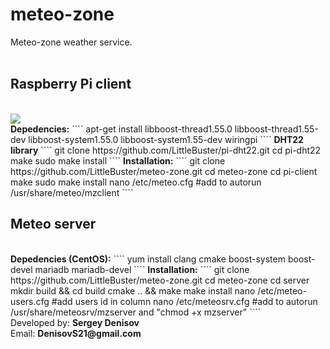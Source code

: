 # meteo-zone
Meteo-zone weather service.<br><br>
<h2>Raspberry Pi client</h2><br>
<img src="http://s017.radikal.ru/i417/1601/c3/d44363bc983a.png" /><br>
<b>Depedencies:</b>
````
apt-get install libboost-thread1.55.0 libboost-thread1.55-dev libboost-system1.55.0 libboost-system1.55-dev wiringpi
````
<b>DHT22 library</b>
````
git clone https://github.com/LittleBuster/pi-dht22.git
cd pi-dht22
make
sudo make install
````
<b>Installation:</b>
````
git clone https://github.com/LittleBuster/meteo-zone.git
cd meteo-zone
cd pi-client
make
sudo make install
nano /etc/meteo.cfg
#add to autorun /usr/share/meteo/mzclient
````
<h2>Meteo server</h2><br>
<b>Depedencies (CentOS):</b>
````
yum install clang cmake boost-system boost-devel mariadb mariadb-devel
````
<b>Installation:</b>
````
git clone https://github.com/LittleBuster/meteo-zone.git
cd meteo-zone
cd server
mkdir build && cd build
cmake .. && make
make install
nano /etc/meteo-users.cfg #add users id in column
nano /etc/meteosrv.cfg
#add to autorun /usr/share/meteosrv/mzserver and "chmod +x mzserver"
````
<br>
Developed by: <b>Sergey Denisov</b>
<br>
Email: <b>DenisovS21@gmail.com</b>
